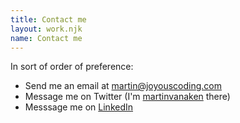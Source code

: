 ```yaml
---
title: Contact me
layout: work.njk
name: Contact me
---
```


In sort of order of preference: 

- Send me an email at [martin@joyouscoding.com](mailto:martin@joyouscoding.com)
- Message me on Twitter (I'm [martinvanaken](https://twitter.com/martinvanaken) there)
- Messsage me on [LinkedIn](https://www.linkedin.com/in/martinvanaken/)